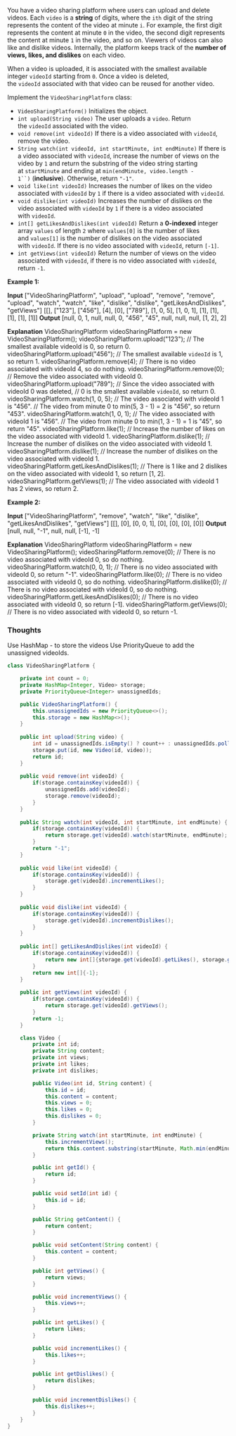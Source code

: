 You have a video sharing platform where users can upload and delete videos. Each `video` is a **string** of digits, where the `ith` digit of the string represents the content of the video at minute `i`. For example, the first digit represents the content at minute `0` in the video, the second digit represents the content at minute `1` in the video, and so on. Viewers of videos can also like and dislike videos. Internally, the platform keeps track of the **number of views, likes, and dislikes** on each video.

When a video is uploaded, it is associated with the smallest available integer `videoId` starting from `0`. Once a video is deleted, the `videoId` associated with that video can be reused for another video.

Implement the `VideoSharingPlatform` class:

- `VideoSharingPlatform()` Initializes the object.
- `int upload(String video)` The user uploads a `video`. Return the `videoId` associated with the video.
- `void remove(int videoId)` If there is a video associated with `videoId`, remove the video.
- `String watch(int videoId, int startMinute, int endMinute)` If there is a video associated with `videoId`, increase the number of views on the video by `1` and return the substring of the video string starting at `startMinute` and ending at `min(endMinute, video.length - 1``)` (**inclusive**). Otherwise, return `"-1"`.
- `void like(int videoId)` Increases the number of likes on the video associated with `videoId` by `1` if there is a video associated with `videoId`.
- `void dislike(int videoId)` Increases the number of dislikes on the video associated with `videoId` by `1` if there is a video associated with `videoId`.
- `int[] getLikesAndDislikes(int videoId)` Return a **0-indexed** integer array `values` of length `2` where `values[0]` is the number of likes and `values[1]` is the number of dislikes on the video associated with `videoId`. If there is no video associated with `videoId`, return `[-1]`.
- `int getViews(int videoId)` Return the number of views on the video associated with `videoId`, if there is no video associated with `videoId`, return `-1`.

**Example 1:**

**Input**
["VideoSharingPlatform", "upload", "upload", "remove", "remove", "upload", "watch", "watch", "like", "dislike", "dislike", "getLikesAndDislikes", "getViews"]
[[], ["123"], ["456"], [4], [0], ["789"], [1, 0, 5], [1, 0, 1], [1], [1], [1], [1], [1]]
**Output**
[null, 0, 1, null, null, 0, "456", "45", null, null, null, [1, 2], 2]

**Explanation**
VideoSharingPlatform videoSharingPlatform = new VideoSharingPlatform();
videoSharingPlatform.upload("123");          // The smallest available videoId is 0, so return 0.
videoSharingPlatform.upload("456");          // The smallest available `videoId` is 1, so return 1.
videoSharingPlatform.remove(4);              // There is no video associated with videoId 4, so do nothing.
videoSharingPlatform.remove(0);              // Remove the video associated with videoId 0.
videoSharingPlatform.upload("789");          // Since the video associated with videoId 0 was deleted,
                                             // 0 is the smallest available `videoId`, so return 0.
videoSharingPlatform.watch(1, 0, 5);         // The video associated with videoId 1 is "456".
                                             // The video from minute 0 to min(5, 3 - 1) = 2 is "456", so return "453".
videoSharingPlatform.watch(1, 0, 1);         // The video associated with videoId 1 is "456".
                                             // The video from minute 0 to min(1, 3 - 1) = 1 is "45", so return "45".
videoSharingPlatform.like(1);                // Increase the number of likes on the video associated with videoId 1.
videoSharingPlatform.dislike(1);             // Increase the number of dislikes on the video associated with videoId 1.
videoSharingPlatform.dislike(1);             // Increase the number of dislikes on the video associated with videoId 1.
videoSharingPlatform.getLikesAndDislikes(1); // There is 1 like and 2 dislikes on the video associated with videoId 1, so return [1, 2].
videoSharingPlatform.getViews(1);            // The video associated with videoId 1 has 2 views, so return 2.

**Example 2:**

**Input**
["VideoSharingPlatform", "remove", "watch", "like", "dislike", "getLikesAndDislikes", "getViews"]
[[], [0], [0, 0, 1], [0], [0], [0], [0]]
**Output**
[null, null, "-1", null, null, [-1], -1]

**Explanation**
VideoSharingPlatform videoSharingPlatform = new VideoSharingPlatform();
videoSharingPlatform.remove(0);              // There is no video associated with videoId 0, so do nothing.
videoSharingPlatform.watch(0, 0, 1);         // There is no video associated with videoId 0, so return "-1".
videoSharingPlatform.like(0);                // There is no video associated with videoId 0, so do nothing.
videoSharingPlatform.dislike(0);             // There is no video associated with videoId 0, so do nothing.
videoSharingPlatform.getLikesAndDislikes(0); // There is no video associated with videoId 0, so return [-1].
videoSharingPlatform.getViews(0);            // There is no video associated with videoId 0, so return -1.


### Thoughts

Use HashMap - to store the videos
Use PriorityQueue to add the unassigned videoIds.

```java
class VideoSharingPlatform {

    private int count = 0;
    private HashMap<Integer, Video> storage;
    private PriorityQueue<Integer> unassignedIds;

    public VideoSharingPlatform() {
        this.unassignedIds = new PriorityQueue<>();
        this.storage = new HashMap<>();
    }
    
    public int upload(String video) {
        int id = unassignedIds.isEmpty() ? count++ : unassignedIds.poll();
        storage.put(id, new Video(id, video));
        return id;
    }
    
    public void remove(int videoId) {
        if(storage.containsKey(videoId)) {
            unassignedIds.add(videoId);
            storage.remove(videoId);
        }
    }
    
    public String watch(int videoId, int startMinute, int endMinute) {
        if(storage.containsKey(videoId)) {
            return storage.get(videoId).watch(startMinute, endMinute);
        }
        return "-1";
    }
    
    public void like(int videoId) {
        if(storage.containsKey(videoId)) {
            storage.get(videoId).incrementLikes();
        }
    }
    
    public void dislike(int videoId) {
        if(storage.containsKey(videoId)) {
            storage.get(videoId).incrementDislikes();
        }
    }
    
    public int[] getLikesAndDislikes(int videoId) {
        if(storage.containsKey(videoId)) {
            return new int[]{storage.get(videoId).getLikes(), storage.get(videoId).getDislikes()};
        }
        return new int[]{-1};
    }
    
    public int getViews(int videoId) {
        if(storage.containsKey(videoId)) {
            return storage.get(videoId).getViews();
        }
        return -1;
    }

    class Video {
        private int id;
        private String content;
        private int views;
        private int likes;
        private int dislikes;

        public Video(int id, String content) {
            this.id = id;
            this.content = content;
            this.views = 0;
            this.likes = 0;
            this.dislikes = 0;
        }

        private String watch(int startMinute, int endMinute) {
            this.incrementViews();
            return this.content.substring(startMinute, Math.min(endMinute + 1, this.content.length()));
        }

        public int getId() {
            return id;
        }

        public void setId(int id) {
            this.id = id;
        }

        public String getContent() {
            return content;
        }

        public void setContent(String content) {
            this.content = content;
        }

        public int getViews() {
            return views;
        }

        public void incrementViews() {
            this.views++;
        }

        public int getLikes() {
            return likes;
        }

        public void incrementLikes() {
            this.likes++;
        }

        public int getDislikes() {
            return dislikes;
        }

        public void incrementDislikes() {
            this.dislikes++;
        }
    }
}
```